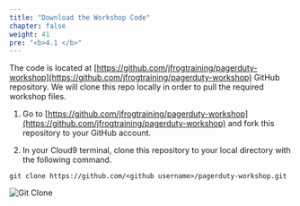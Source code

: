```yaml
---
title: "Download the Workshop Code"
chapter: false
weight: 41
pre: "<b>4.1 </b>"
---
```


The code is located at [https://github.com/jfrogtraining/pagerduty-workshop](https://github.com/jfrogtraining/pagerduty-workshop) GitHub repository. We will clone this repo locally in order to pull the required workshop files.

1. Go to [https://github.com/jfrogtraining/pagerduty-workshop](https://github.com/jfrogtraining/pagerduty-workshop) and fork this repository to your GitHub account.

2. In your Cloud9 terminal, clone this repository to your local directory with the following command.

``
git clone https://github.com/<github username>/pagerduty-workshop.git
``


![Git Clone](/images/git-clone-eks.png)
